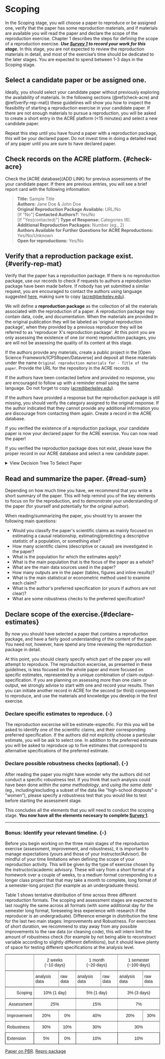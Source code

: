 # Scoping

In the Scoping stage, you will choose a paper to reproduce or be assigned one, verify that the paper has some reproduction materials, and if materials are available you will read the paper and declare the scope of the reproduction exercise. Chapter 1 describes the steps for defining the scope of a reproduction exercise. ***Use [Survey 1](https://berkeley.qualtrics.com/jfe/form/SV_3UWe5xu3qjeh0c5) to record your work for this stage.*** In this stage, you are not expected to review the reproduction materials in detail, and most of the exercise’s time should be dedicated to the later stages. You are expected to spend between 1-3 days in the Scoping stage. 


## Select a candidate paper or be assigned one. 

Ideally, you should select your candidate paper without previously exploring the availability of materials. In the following sections (\@ref(check-acre) and \@ref(verify-rep-mat)) these guidelines will show you how to inspect the feasibility of starting a reproduction exercise in your candidate paper. If there are not enough materials to pursue a reproduction, you will be asked to create a short entry in the ACRE platform (<15 minutes) and select a new candidate paper. 

Repeat this step until you have found a paper with a reproduction package, this will be your declared paper. Do not invest time in doing a detailed read of any paper until you are sure to have declared paper. 



## Check records on the ACRE platform. {#check-acre}


Check the [ACRE database](ADD LINK) for previous assessments of the your candidate paper. If there are previous entries, you will see a brief report card with the following information: 

> **Title:**  Sample Title   
> **Authors:**  Jane Doe & John Doe  
> **Original Reproduction Package Available:** URL/No  
> [If "No"] **Contacted Authors?:** Yes/No  
> [If "Yes(contacted)"] **Type of Response:** Categories (6).  
> **Additional Reproduction Packages:** Number (eg., 2)   
> **Authors Available for Further Questions for ACRE Reproductions:** Yes/No/Unknown   
> **Open for reproductions:** Yes/No  

## Verify that a reproduction package exist.  {#verify-rep-mat}


Verify that the paper has a reproduction package. If there is no reproduction package, use our records to check if requests to authors a reproduction package have been made before. If nobody has yet submitted a similar request, you are encouraged to contact the authors using language suggested [here](#for-reproducers-contacting-the-authors-of-the-original-study), making sure to copy (acre@berkeley.edu). 

We will define a **reproduction package** as the collection of all the materials associated with the reproduction of a paper. A reproduction package may contain data, code, and documentation. When the materials are provided in the original publication they will be labeled as 'original reproduction package', when they provided by a previous reproducer they will be referred to as 'reproducer X's reproduction package'. At this point you are only assessing the existence of one (or more) reproduction packages, you are will not be assessing the quality of its content at this stage. 

If the authors provide any materials, create a public project in the [Open Science Framework/ICPSRopen/Dataverse] and deposit all these materials under the name `Original reproduction materials for - Title of the paper`. Provide the URL for the repository in the ACRE records.   

If the authors have been contacted before and provided no response, you are encouraged to follow up with a reminder email using the same language. Do not forget to copy (acre@berkeley.edu). 

If the authors have provided a response but the reproduction package is still missing, you should verify the category assigned to the original response. If the author indicated that they cannot provide any additional information you are discourage from contacting them again. Create a record in the ACRE database. 

If you verified the existence of a reproduction package, your candidate paper is now your declared paper for the ACRE exercise. You can now read the paper! 

If you verified the reproduction package does not exist, please leave the proper record in our ACRE database and select a new candidate paper. 


<details><summary>View Decision Tree To Select Paper</summary>


<!--


-->
![](candidate-paper.jpeg)

</details>


## Read and summarize the paper. {#read-sum}

Depending on how much time you have, we recommend that you write a short summary of the paper. This will help remind you of the key elements to focus on for the reproduction, and to demonstrate your understanding of the paper (for yourself and potentially for the original author).

When reading/summarizing the paper, you should try to answer the following main questions:  

 - Would you classify the paper's scientific claims as mainly focused on estimating a causal relationship, estimating/predicting a descriptive statistic of a population, or something else? 
 - How many scientific claims (descriptive or causal) are investigated in the paper? 
 - What is the population for which the estimates apply?
 - What is the main population that is the focus of the paper as a whole?
 - What are the main data sources used in the paper?
 - How many outputs are in the paper (tables, figures and inline results)?  
 - What is the main statistical or econometric method used to examine each claim?
 - What is the author's preferred specification (or yours if authors are not clear)?
 - What are some robustness checks to the preferred specification?
 


## Declare scope of the exercise.{#declare-estimates}
By now you should have selected a paper that contains a reproduction package, and have a fairly good understanding of the content of the paper. You need not, however, have spend any time reviewing the reproduction package in detail. 

At this point, you should clearly specify which part of the paper you will attempt to reproduce. The reproduction excercise, as presented in these guidelines, is less focused on the whole paper and more focused on specific estimates, represented by a unique combination of claim-output-specification. If you are planning on assessing more than one claim or output, we strongly advise to start with one and record your results. Then you can initiate another record in ACRE for the second (or third) component to reproduce, and use the materials and knowledge you develop in the first exercise. 
    

### Declare specific estimates to reproduce. {-}    

The reproduction excercise will be estimate-especific. For this you will be asked to identify one of the scientific claims, and their corresponding preferred specification. If the authors did not explicitly choose a particular estimate, you will be ask to select one.  In addition to the preferred estimate you will be asked to reproduce up to five estimates that correspond to alternative specifications of the preferred estimate. 


### Declare possible robustness checks (optional). {-}  
After reading the paper you might have wonder why the authors did not conduct a specific robustness test. If you think that such analysis could have been done *within the same methodology*, and *using the same data* (eg., including/excluding a subset of the data like "high-school dropouts" o "women"), please specify a robustness test that you would like to test before starting the assessment stage.  

This concludes all the elements that you will need to conduct the scoping stage. **You now have all the elements necesary to complete [Survey 1](https://berkeley.qualtrics.com/jfe/form/SV_3UWe5xu3qjeh0c5)**. 

-----

### Bonus: Identify your relevant timeline. {-} 

Before you begin working on the three main stages of the reproduction exercise (assessment, improvement, and robustness), it is important to manage expectations (yours and those of your Instructor/Advisor). Be mindful of your time limitations when defining the scope of your reproduction activity. This will be given by the type of exercise chosen by the instructor/academic advisory. These will vary from a short format of a homework over a couple of weeks, to a medium format corresponding to a longer class project that that may take a month to complete, long format of a semester-long project (for example as an undergraduate thesis).

Table 1 shows tentative distribution of time across three different reproduction formats. The scoping and assessment stages are expected to last roughly the same across all formats (with some additional day for the semester long format, foreseeing less experience with research if the reproducer is an undergraduate). Difference emerge in distribution the time for the last two main stages: Improvements and Robustness. For exercises of short duration, we recommend to stay away from any possible improvements to the raw data (or cleaning code), this will intern limit the amount of robustness check (for example by not being able to reconstruct variable according to slightly different definitions), but it should leave plenty of space for testing different specifications at the analysis level. 

<style type="text/css">
.tg  {border-collapse:collapse;border-spacing:0;}
.tg td{font-family:Arial, sans-serif;font-size:14px;padding:10px 5px;border-style:solid;border-width:1px;overflow:hidden;word-break:normal;border-color:black;}
.tg th{font-family:Arial, sans-serif;font-size:14px;font-weight:normal;padding:10px 5px;border-style:solid;border-width:1px;overflow:hidden;word-break:normal;border-color:black;}
.tg .tg-baqh{text-align:center;vertical-align:top}
.tg .tg-c3ow{border-color:inherit;text-align:center;vertical-align:top}
.tg .tg-0pky{border-color:inherit;text-align:left;vertical-align:top}
.tg .tg-dvpl{border-color:inherit;text-align:right;vertical-align:top}
.tg .tg-0lax{text-align:left;vertical-align:top}
</style>
<table class="tg">
  <tr>
    <th class="tg-0pky"></th>
    <th class="tg-c3ow" colspan="2">2 weeks <br> (~10 days)</th>
    <th class="tg-c3ow" colspan="2">1 month <br> (~20 days)</th>
    <th class="tg-c3ow" colspan="2">1 semester <br> (~100 days)</th>
  </tr>
  <tr>
    <td class="tg-0pky"></td>
    <td class="tg-0pky">analysis data</td>
    <td class="tg-0pky">raw data</td>
    <td class="tg-0pky">analysis data</td>
    <td class="tg-0pky">raw data</td>
    <td class="tg-0pky">analysis data</td>
    <td class="tg-0pky">raw data</td>
  </tr>
  <tr>
    <td class="tg-dvpl">Scoping</td>
    <td class="tg-c3ow" colspan="2">10% (1 day)</td>
    <td class="tg-c3ow" colspan="2">5% (1 day)</td>
    <td class="tg-c3ow" colspan="2">3% (3 days)</td>
  </tr>
  <tr>
    <td class="tg-dvpl">Assessment</td>
    <td class="tg-c3ow" colspan="2">25%</td>
    <td class="tg-c3ow" colspan="2">15%</td>
    <td class="tg-c3ow" colspan="2">7%</td>
  </tr>
  <tr>
    <td class="tg-0pky">Improvement</td>
    <td class="tg-c3ow">20%</td>
    <td class="tg-c3ow">0%</td>
    <td class="tg-c3ow" colspan="2">40%</td>
    <td class="tg-c3ow">20%</td>
    <td class="tg-c3ow">30%</td>
  </tr>
  <tr>
    <td class="tg-0pky">Robustness</td>
    <td class="tg-c3ow">30%</td>
    <td class="tg-c3ow">10%</td>
    <td class="tg-c3ow" colspan="2">30%</td>
    <td class="tg-c3ow" colspan="2">30%</td>
  </tr>
  <tr>
    <td class="tg-0lax">Extension</td>
    <td class="tg-baqh">5%</td>
    <td class="tg-baqh">0%</td>
    <td class="tg-baqh" colspan="2">10%</td>
    <td class="tg-baqh" colspan="2">10%</td>
  </tr>
</table>

[Paper on PBR](https://osf.io/4jvq2/download).  [Repro package](https://dataverse.harvard.edu/dataset.xhtml?persistentId=doi:10.7910/DVN/FPNITS)



 
 
